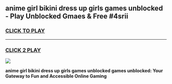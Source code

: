 
## anime girl bikini dress up girls games unblocked - Play Unblocked Gmaes & Free #4srii
<h3>
<a href="https://news.freeplayer.one?title=anime_girl_bikini_dress_up_girls_games_unblocked&ref=26F">CLICK TO PLAY</a></h3>
<hr>

<h3>
<a href="https://news.freeplayer.one?title=anime_girl_bikini_dress_up_girls_games_unblocked&ref=26F">CLICK 2 PLAY</a>
  
</h3>

<a href="https://news.freeplayer.one?title=anime_girl_bikini_dress_up_girls_games_unblocked&ref=26F/"><img src="https://clearcache.store/games.png"></a>


**anime girl bikini dress up girls games unblocked games unblocked: Your Gateway to Fun and Accessible Online Gaming**
